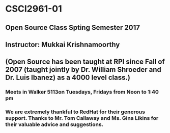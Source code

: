 # CSCI2961-01
## Open Source Class Spting Semester 2017

## Instructor: Mukkai Krishnamoorthy

## (Open Source has been taught at RPI since Fall of 2007 (taught jointly by Dr. William Shroeder and Dr. Luis Ibanez) as a 4000 level class.)

### Meets in Walker 5113on Tuesdays, Fridays from Noon to 1:40 pm

### We are extremely thankful to RedHat for their generous support. Thanks to Mr. Tom Callaway and Ms. Gina Likins for their valuable advice and suggestions.
